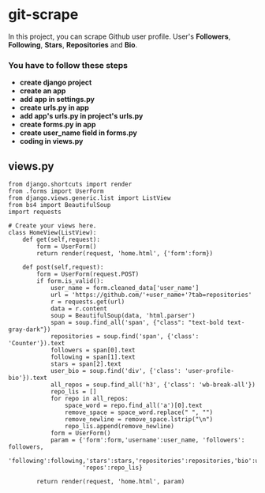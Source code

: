# git-scrape
In this project, you can scrape Github user profile. User's **Followers**, **Following**, **Stars**, **Repositories** and **Bio**.


### You have to follow these steps
* **create django project**
* **create an app**
* **add app in settings.py**
* **create urls.py in app**
* **add app's urls.py in project's urls.py**
* **create forms.py in app**
* **create user_name field in forms.py**
* **coding in views.py**

## views.py
```
from django.shortcuts import render
from .forms import UserForm
from django.views.generic.list import ListView
from bs4 import BeautifulSoup
import requests

# Create your views here.
class HomeView(ListView):
    def get(self,request):
        form = UserForm()
        return render(request, 'home.html', {'form':form})

    def post(self,request):
        form = UserForm(request.POST)
        if form.is_valid():
            user_name = form.cleaned_data['user_name']
            url = 'https://github.com/'+user_name+'?tab=repositories'
            r = requests.get(url)
            data = r.content
            soup = BeautifulSoup(data, 'html.parser')
            span = soup.find_all('span', {"class": "text-bold text-gray-dark"})
            repositories = soup.find('span', {'class': 'Counter'}).text
            followers = span[0].text
            following = span[1].text
            stars = span[2].text
            user_bio = soup.find('div', {'class': 'user-profile-bio'}).text
            all_repos = soup.find_all('h3', {'class': 'wb-break-all'})
            repo_lis = []
            for repo in all_repos:
                space_word = repo.find_all('a')[0].text
                remove_space = space_word.replace(" ", "")
                remove_newline = remove_space.lstrip("\n")
                repo_lis.append(remove_newline)
            form = UserForm()
            param = {'form':form,'username':user_name, 'followers': followers,
                     'following':following,'stars':stars,'repositories':repositories,'bio':user_bio,
                     'repos':repo_lis}

        return render(request, 'home.html', param)

```
